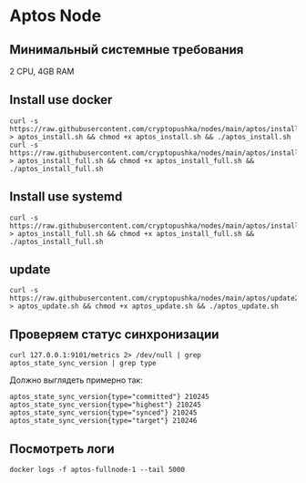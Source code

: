 # Aptos Node
## Минимальный системные требования 

2 CPU, 4GB RAM

## Install use docker
```
curl -s https://raw.githubusercontent.com/cryptopushka/nodes/main/aptos/install.sh > aptos_install.sh && chmod +x aptos_install.sh && ./aptos_install.sh
curl -s https://raw.githubusercontent.com/cryptopushka/nodes/main/aptos/install_full.sh > aptos_install_full.sh && chmod +x aptos_install_full.sh && ./aptos_install_full.sh
```

## Install use systemd
```
curl -s https://raw.githubusercontent.com/cryptopushka/nodes/main/aptos/install_systemd.sh > aptos_install_full.sh && chmod +x aptos_install_full.sh && ./aptos_install_full.sh
```

## update
```
curl -s https://raw.githubusercontent.com/cryptopushka/nodes/main/aptos/update2.sh > aptos_update.sh && chmod +x aptos_update.sh && ./aptos_update.sh
```


## Проверяем статус синхронизации
```
curl 127.0.0.1:9101/metrics 2> /dev/null | grep aptos_state_sync_version | grep type
```

Должно выглядеть примерно так:

```
aptos_state_sync_version{type="committed"} 210245
aptos_state_sync_version{type="highest"} 210245
aptos_state_sync_version{type="synced"} 210245
aptos_state_sync_version{type="target"} 210246
```

## Посмотреть логи

```
docker logs -f aptos-fullnode-1 --tail 5000
```
